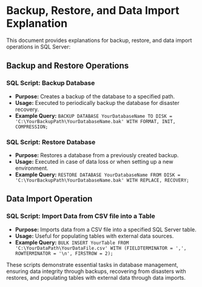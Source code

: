 # Backup, Restore, and Data Import Explanation

This document provides explanations for backup, restore, and data import operations in SQL Server:

## Backup and Restore Operations

### SQL Script: Backup Database
- **Purpose:** Creates a backup of the database to a specified path.
- **Usage:** Executed to periodically backup the database for disaster recovery.
- **Example Query:** `BACKUP DATABASE YourDatabaseName TO DISK = 'C:\YourBackupPath\YourDatabaseName.bak' WITH FORMAT, INIT, COMPRESSION;`

### SQL Script: Restore Database
- **Purpose:** Restores a database from a previously created backup.
- **Usage:** Executed in case of data loss or when setting up a new environment.
- **Example Query:** `RESTORE DATABASE YourDatabaseName FROM DISK = 'C:\YourBackupPath\YourDatabaseName.bak' WITH REPLACE, RECOVERY;`

## Data Import Operation

### SQL Script: Import Data from CSV file into a Table
- **Purpose:** Imports data from a CSV file into a specified SQL Server table.
- **Usage:** Useful for populating tables with external data sources.
- **Example Query:** `BULK INSERT YourTable FROM 'C:\YourDataPath\YourDataFile.csv' WITH (FIELDTERMINATOR = ',', ROWTERMINATOR = '\n', FIRSTROW = 2);`

These scripts demonstrate essential tasks in database management, ensuring data integrity through backups, recovering from disasters with restores, and populating tables with external data through data imports.
